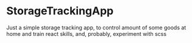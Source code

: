 # StorageTrackingApp
Just a simple storage tracking app, to control amount of some goods at home and train react skills, and, probably, experiment with scss
